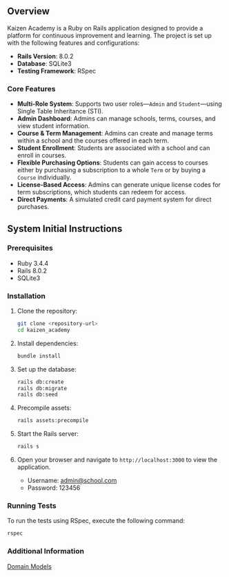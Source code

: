 ## Overview

Kaizen Academy is a Ruby on Rails application designed to provide a platform for continuous improvement and learning. The project is set up with the following features and configurations:

- **Rails Version**: 8.0.2
- **Database**: SQLite3
- **Testing Framework**: RSpec

### Core Features

- **Multi-Role System**: Supports two user roles—`Admin` and `Student`—using Single Table Inheritance (STI).
- **Admin Dashboard**: Admins can manage schools, terms, courses, and view student information.
- **Course & Term Management**: Admins can create and manage terms within a school and the courses offered in each term.
- **Student Enrollment**: Students are associated with a school and can enroll in courses.
- **Flexible Purchasing Options**: Students can gain access to courses either by purchasing a subscription to a whole `Term` or by buying a `Course` individually.
- **License-Based Access**: Admins can generate unique license codes for term subscriptions, which students can redeem for access.
- **Direct Payments**: A simulated credit card payment system for direct purchases.

## System Initial Instructions

### Prerequisites

- Ruby 3.4.4
- Rails 8.0.2
- SQLite3

### Installation

1. Clone the repository:
   ```bash
   git clone <repository-url>
   cd kaizen_academy
   ```

2. Install dependencies:
   ```bash
   bundle install
   ```

3. Set up the database:
   ```bash
   rails db:create
   rails db:migrate
   rails db:seed
   ```
4. Precompile assets:
   ```bash
   rails assets:precompile
   ```

5. Start the Rails server:
   ```bash
   rails s
   ```

6. Open your browser and navigate to `http://localhost:3000` to view the application.
   - Username: admin@school.com
   - Password: 123456

### Running Tests

To run the tests using RSpec, execute the following command:
```bash
rspec
```

### Additional Information

 [Domain Models](DOMAIN_MODELS.md)

